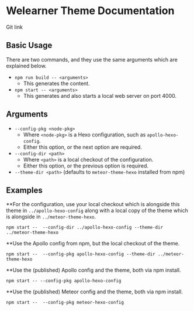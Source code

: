 # Welearner Theme Documentation

Git link

## Basic Usage

There are two commands, and they use the same arguments which are explained below.

* `npm run build -- <arguments>`
  * This generates the content.
* `npm start -- <arguments>`
  * This generates and also starts a local web server on port 4000.

## Arguments

* `--config-pkg <node-pkg>`
  * Where `<node-pkg>` is a Hexo configuration, such as `apollo-hexo-config`.
  * Either this option, or the next option are required.
* `--config-dir <path>`
  * Where `<path>` is a local checkout of the configuration.
  * Either this option, or the previous option is required.
* `--theme-dir <path>` (defaults to `meteor-theme-hexo` installed from npm)

## Examples

**For the configuration, use your local checkout which is alongside this theme in `../apollo-hexo-config` along with a local copy of the theme which is alongside in `../meteor-theme-hexo`.
```
npm start --  --config-dir ../apollo-hexo-config --theme-dir ../meteor-theme-hexo
```

**Use the Apollo config from npm, but the local checkout of the theme.
```
npm start --  --config-pkg apollo-hexo-config --theme-dir ../meteor-theme-hexo
```

**Use the (published) Apollo config and the theme, both via npm install.
```
npm start -- --config-pkg apollo-hexo-config
```

**Use the (published) Meteor config and the theme, both via npm install.
```
npm start --  --config-pkg meteor-hexo-config
```